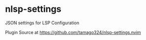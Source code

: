 # nlsp-settings

JSON settings for LSP Configuration

Plugin Source at https://github.com/tamago324/nlsp-settings.nvim
